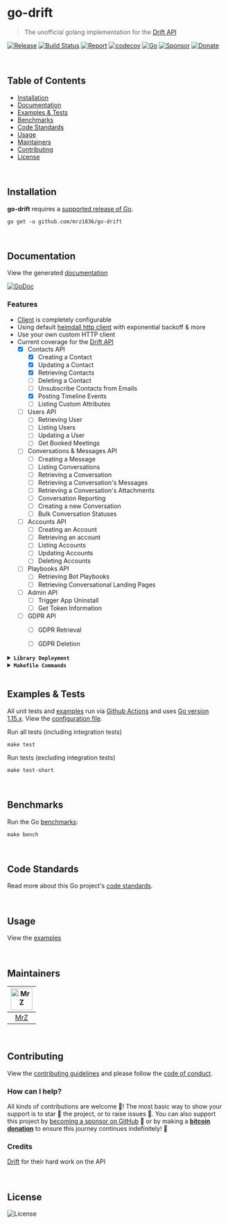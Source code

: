 # go-drift
> The unofficial golang implementation for the [Drift API](https://devdocs.drift.com/docs/using-drift-apis)

[![Release](https://img.shields.io/github/release-pre/mrz1836/go-drift.svg?logo=github&style=flat&v=5)](https://github.com/mrz1836/go-drift/releases)
[![Build Status](https://img.shields.io/github/workflow/status/mrz1836/go-drift/run-go-tests?logo=github&v=5)](https://github.com/mrz1836/go-drift/actions)
[![Report](https://goreportcard.com/badge/github.com/mrz1836/go-drift?style=flat&v=5)](https://goreportcard.com/report/github.com/mrz1836/go-drift)
[![codecov](https://codecov.io/gh/mrz1836/go-drift/branch/master/graph/badge.svg?v=5)](https://codecov.io/gh/mrz1836/go-drift)
[![Go](https://img.shields.io/github/go-mod/go-version/mrz1836/go-drift?v=5)](https://golang.org/)
[![Sponsor](https://img.shields.io/badge/sponsor-MrZ-181717.svg?logo=github&style=flat&v=5)](https://github.com/sponsors/mrz1836)
[![Donate](https://img.shields.io/badge/donate-bitcoin-ff9900.svg?logo=bitcoin&style=flat&v=5)](https://mrz1818.com/?tab=tips&utm_source=github&utm_medium=sponsor-link&utm_campaign=go-drift&utm_term=go-drift&utm_content=go-drift)

<br/>

## Table of Contents
- [Installation](#installation)
- [Documentation](#documentation)
- [Examples & Tests](#examples--tests)
- [Benchmarks](#benchmarks)
- [Code Standards](#code-standards)
- [Usage](#usage)
- [Maintainers](#maintainers)
- [Contributing](#contributing)
- [License](#license)

<br/>

## Installation

**go-drift** requires a [supported release of Go](https://golang.org/doc/devel/release.html#policy).
```shell script
go get -u github.com/mrz1836/go-drift
```

<br/>

## Documentation
View the generated [documentation](https://pkg.go.dev/github.com/mrz1836/go-drift)

[![GoDoc](https://godoc.org/github.com/mrz1836/go-drift?status.svg&style=flat&v=5)](https://pkg.go.dev/github.com/mrz1836/go-drift)

### Features
- [Client](client.go) is completely configurable
- Using default [heimdall http client](https://github.com/gojek/heimdall) with exponential backoff & more
- Use your own custom HTTP client
- Current coverage for the [Drift API](https://devdocs.drift.com/docs/using-drift-apis)
    - [x] Contacts API
        - [x] Creating a Contact
        - [x] Updating a Contact
        - [x] Retrieving Contacts
        - [ ] Deleting a Contact
        - [ ] Unsubscribe Contacts from Emails
        - [x] Posting Timeline Events
        - [ ] Listing Custom Attributes
    - [ ] Users API
        - [ ] Retrieving User
        - [ ] Listing Users
        - [ ] Updating a User
        - [ ] Get Booked Meetings
    - [ ] Conversations & Messages API
        - [ ] Creating a Message
        - [ ] Listing Conversations
        - [ ] Retrieving a Conversation
        - [ ] Retrieving a Conversation's Messages
        - [ ] Retrieving a Conversation's Attachments
        - [ ] Conversation Reporting
        - [ ] Creating a new Conversation
        - [ ] Bulk Conversation Statuses
    - [ ] Accounts API
        - [ ] Creating an Account
        - [ ] Retrieving an account
        - [ ] Listing Accounts
        - [ ] Updating Accounts
        - [ ] Deleting Accounts
    - [ ] Playbooks API
        - [ ] Retrieving Bot Playbooks
        - [ ] Retrieving Conversational Landing Pages
    - [ ] Admin API
        - [ ] Trigger App Uninstall
        - [ ] Get Token Information
    - [ ] GDPR API
      - [ ] GDPR Retrieval
      - [ ] GDPR Deletion


<details>
<summary><strong><code>Library Deployment</code></strong></summary>
<br/>

[goreleaser](https://github.com/goreleaser/goreleaser) for easy binary or library deployment to Github and can be installed via: `brew install goreleaser`.

The [.goreleaser.yml](.goreleaser.yml) file is used to configure [goreleaser](https://github.com/goreleaser/goreleaser).

Use `make release-snap` to create a snapshot version of the release, and finally `make release` to ship to production.
</details>

<details>
<summary><strong><code>Makefile Commands</code></strong></summary>
<br/>

View all `makefile` commands
```shell script
make help
```

List of all current commands:
```text
all                  Runs lint, test-short and vet
clean                Remove previous builds and any test cache data
clean-mods           Remove all the Go mod cache
coverage             Shows the test coverage
godocs               Sync the latest tag with GoDocs
help                 Show this help message
install              Install the application
install-go           Install the application (Using Native Go)
lint                 Run the golangci-lint application (install if not found)
release              Full production release (creates release in Github)
release              Runs common.release then runs godocs
release-snap         Test the full release (build binaries)
release-test         Full production test release (everything except deploy)
replace-version      Replaces the version in HTML/JS (pre-deploy)
tag                  Generate a new tag and push (tag version=0.0.0)
tag-remove           Remove a tag if found (tag-remove version=0.0.0)
tag-update           Update an existing tag to current commit (tag-update version=0.0.0)
test                 Runs vet, lint and ALL tests
test-ci              Runs all tests via CI (exports coverage)
test-ci-no-race      Runs all tests via CI (no race) (exports coverage)
test-ci-short        Runs unit tests via CI (exports coverage)
test-short           Runs vet, lint and tests (excludes integration tests)
uninstall            Uninstall the application (and remove files)
update-linter        Update the golangci-lint package (macOS only)
vet                  Run the Go vet application
```
</details>

<br/>

## Examples & Tests
All unit tests and [examples](examples) run via [Github Actions](https://github.com/mrz1836/go-drift/actions) and
uses [Go version 1.15.x](https://golang.org/doc/go1.15). View the [configuration file](.github/workflows/run-tests.yml).

Run all tests (including integration tests)
```shell script
make test
```

Run tests (excluding integration tests)
```shell script
make test-short
```

<br/>

## Benchmarks
Run the Go [benchmarks](client_test.go):
```shell script
make bench
```

<br/>

## Code Standards
Read more about this Go project's [code standards](.github/CODE_STANDARDS.md).

<br/>

## Usage
View the [examples](examples)
 
<br/>

## Maintainers
| [<img src="https://github.com/mrz1836.png" height="50" alt="MrZ" />](https://github.com/mrz1836) |
|:---:|
| [MrZ](https://github.com/mrz1836) |
              
<br/>

## Contributing
View the [contributing guidelines](.github/CONTRIBUTING.md) and please follow the [code of conduct](.github/CODE_OF_CONDUCT.md).

### How can I help?
All kinds of contributions are welcome :raised_hands:! 
The most basic way to show your support is to star :star2: the project, or to raise issues :speech_balloon:. 
You can also support this project by [becoming a sponsor on GitHub](https://github.com/sponsors/mrz1836) :clap: 
or by making a [**bitcoin donation**](https://mrz1818.com/?tab=tips&utm_source=github&utm_medium=sponsor-link&utm_campaign=go-drift&utm_term=go-drift&utm_content=go-drift) to ensure this journey continues indefinitely! :rocket:


### Credits

[Drift](https://devdocs.drift.com/) for their hard work on the API

<br/>

## License

![License](https://img.shields.io/github/license/mrz1836/go-drift.svg?style=flat&v=5)